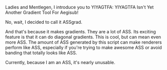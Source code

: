 ﻿Ladies and Mentlegen, I introduce you to YIYAGTFA: YIYAGTFA Isn't Yet Another Gradient Tool For Aegisub!

No, wait, I decided to call it ASSgrad.

And that's because it makes gradients. They are a lot of ASS. Its exciting feature is that it can do diagonal gradients. This is cool, but can mean even more ASS. The amount of ASS generated by this script can make renderers perform like ASS, especially if you're trying to make awesome ASS or avoid banding that totally looks like ASS.

Currently, because I am an ASS, it's nearly unusable.